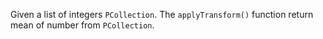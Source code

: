 Given a list of integers ```PCollection```. The ```applyTransform()``` function return mean of number from ```PCollection```.
